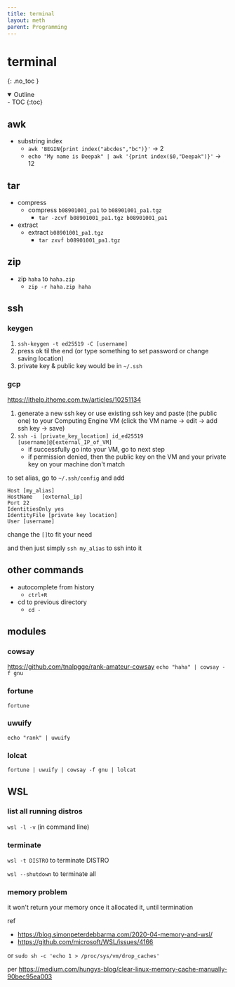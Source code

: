```yaml
---
title: terminal
layout: meth
parent: Programming
---
```

# terminal
{: .no_toc }

<details open markdown="block">
  <summary>
    Outline
  </summary>
- TOC
{:toc}
</details>

## awk
- substring index
	- `awk 'BEGIN{print index("abcdes","bc")}'` → 2
	- `echo "My name is Deepak" | awk '{print index($0,"Deepak")}'` → 12


## tar
- compress
	- compress `b08901001_pa1` to `b08901001_pa1.tgz`
		- `tar -zcvf b08901001_pa1.tgz b08901001_pa1`
- extract
	- extract `b08901001_pa1.tgz`
		- `tar zxvf b08901001_pa1.tgz`

## zip
- zip `haha` to `haha.zip`
	- `zip -r haha.zip haha`

## ssh
### keygen
1. `ssh-keygen -t ed25519 -C [username]`
2. press ok til the end (or type something to set password or change saving location)
3. private key & public key would be in `~/.ssh`

### gcp
https://ithelp.ithome.com.tw/articles/10251134

1. generate a new ssh key or use existing ssh key and paste (the public one) to your Computing Engine VM (click the VM name → edit → add ssh key → save)
3. `ssh -i [private_key_location] id_ed25519 [username]@[external_IP_of_VM]`
	- if successfully go into your VM, go to next step
	- if permission denied, then the public key on the VM and your private key on your machine don't match

to set alias, go to `~/.ssh/config` and add  
```
Host [my_alias]
HostName   [external_ip]
Port 22
IdentitiesOnly yes
IdentityFile [private key location]
User [username]
```
change the `[]`to fit your need

and then just simply `ssh my_alias` to ssh into it

## other commands
- autocomplete from history
	- `ctrl+R`
- cd to previous directory
	- `cd -`
		
## modules
### cowsay
https://github.com/tnalpgge/rank-amateur-cowsay
`echo "haha" | cowsay -f gnu`

### fortune
`fortune`

### uwuify
`echo "rank" | uwuify`

### lolcat
`fortune | uwuify | cowsay -f gnu | lolcat`

## WSL
### list all running distros
`wsl -l -v` (in command line)

### terminate
`wsl -t DISTRO` to terminate DISTRO

`wsl --shutdown` to terminate all

### memory problem
it won't return your memory once it allocated it, until termination

ref
- <https://blog.simonpeterdebbarma.com/2020-04-memory-and-wsl/>
- <https://github.com/microsoft/WSL/issues/4166>

or `sudo sh -c 'echo 1 > /proc/sys/vm/drop_caches'`

per <https://medium.com/hungys-blog/clear-linux-memory-cache-manually-90bec95ea003>